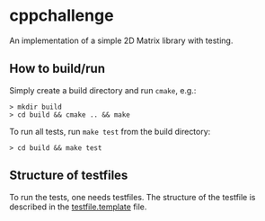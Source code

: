 # cppchallenge
An implementation of a simple 2D Matrix library with testing.

## How to build/run
Simply create a build directory and run `cmake`, e.g.:

```
> mkdir build
> cd build && cmake .. && make
```

To run all tests, run `make test` from the build directory:
``` 
> cd build && make test 
```

## Structure of testfiles
To run the tests, one needs testfiles. The structure of the testfile is described in the [testfile.template](testfile.template) file.